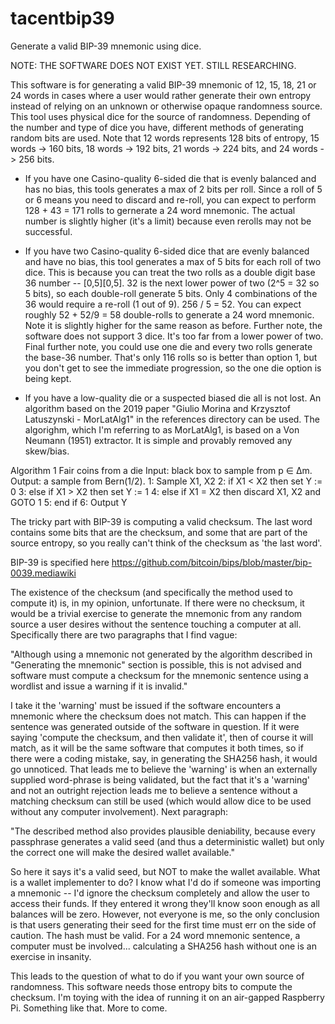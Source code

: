# tacentbip39
Generate a valid BIP-39 mnemonic using dice.

NOTE: THE SOFTWARE DOES NOT EXIST YET. STILL RESEARCHING.

This software is for generating a valid BIP-39 mnemonic of 12, 15, 18, 21 or 24 words in cases where a user
would rather generate their own entropy instead of relying on an unknown or otherwise opaque randomness source. This tool
uses physical dice for the source of randomness. Depending of the number and type of dice you have, different
methods of generating random bits are used. Note that 12 words represents 128 bits of entropy, 15 words -> 160 bits,
18 words -> 192 bits, 21 words -> 224 bits, and 24 words -> 256 bits.

* If you have one Casino-quality 6-sided die that is evenly balanced and has no bias, this tools generates a max of 2 bits
per roll. Since a roll of 5 or 6 means you need to discard and re-roll, you can expect to perform 128 + 43 = 171 rolls to
gernerate a 24 word mnemonic. The actual number is slightly higher (it's a limit) because even rerolls may not be successful.

* If you have two Casino-quality 6-sided dice that are evenly balanced and have no bias, this tool generates a max of 5 bits
for each roll of two dice. This is because you can treat the two rolls as a double digit base 36 number -- [0,5][0,5]. 32 is
the next lower power of two (2^5 = 32 so 5 bits), so each double-roll generate 5 bits. Only 4 combinations of the 36 would require
a re-roll (1 out of 9). 256 / 5 = 52. You can expect roughly 52 + 52/9 = 58 double-rolls to generate a 24 word mnemonic. Note it
is slightly higher for the same reason as before. Further note, the software does not support 3 dice. It's too far from a lower
power of two. Final further note, you could use one die and every two rolls generate the base-36 number. That's only 116 rolls
so is better than option 1, but you don't get to see the immediate progression, so the one die option is being kept.

* If you have a low-quality die or a suspected biased die all is not lost. An algorithm based on the 2019 paper
"Giulio Morina and Krzysztof Latuszynski - MorLatAlg1" in the references directory can be used. The algorighm, which I'm referring
to as MorLatAlg1, is based on a Von Neumann (1951) extractor. It is simple and provably removed any skew/bias.

Algorithm 1 Fair coins from a die
Input: black box to sample from p ∈ ∆m.
Output: a sample from Bern(1/2).
1: Sample X1, X2
2: if X1 < X2 then set Y := 0
3: else if X1 > X2 then set Y := 1
4: else if X1 = X2 then discard X1, X2 and GOTO 1
5: end if
6: Output Y


The tricky part with BIP-39 is computing a valid checksum. The last word contains some bits that are the
checksum, and some that are part of the source entropy, so you really can't think of the checksum as 'the last word'.

BIP-39 is specified here https://github.com/bitcoin/bips/blob/master/bip-0039.mediawiki

The existence of the checksum (and specifically the method used to compute it) is, in my opinion, unfortunate.
If there were no checksum, it would be a trivial exercise to generate the mnemonic from any random source a
user desires without the sentence touching a computer at all. Specifically there are two paragraphs that I find
vague:

"Although using a mnemonic not generated by the algorithm described in "Generating the mnemonic" section is possible,
this is not advised and software must compute a checksum for the mnemonic sentence using a wordlist and issue a
warning if it is invalid."

I take it the 'warning' must be issued if the software encounters a mnemonic where the checksum does not match. This
can happen if the sentence was generated outside of the software in question. If it were saying 'compute the
checksum, and then validate it', then of course it will match, as it will be the same software that computes it both
times, so if there were a coding mistake, say, in generating the SHA256 hash, it would go unnoticed. That leads me to
believe the 'warning' is when an externally supplied word-phrase is being validated, but the fact that it's a 'warning' and not an outright rejection leads me to believe a sentence without a matching checksum can still be used (which would allow dice to be used without any computer involvement). Next paragraph:

"The described method also provides plausible deniability, because every passphrase generates a valid seed (and thus
a deterministic wallet) but only the correct one will make the desired wallet available."

So here it says it's a valid seed, but NOT to make the wallet available. What is a wallet implementer to do? I know what I'd do if someone was importing a mnemonic -- I'd ignore the checksum completely and allow the user to access their funds. If
they entered it wrong they'll know soon enough as all balances will be zero. However, not everyone is me, so the only
conclusion is that users generating their seed for the first time must err on the side of caution. The hash must be valid. For a 24 word mnemonic sentence, a computer must be involved... calculating a SHA256 hash without one is an exercise in insanity.

This leads to the question of what to do if you want your own source of randomness. This software needs those entropy
bits to compute the checksum. I'm toying with the idea of running it on an air-gapped Raspberry Pi. Something like that. More to come.


